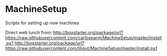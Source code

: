 # MachineSetup
Scripts for setting up new machines

Direct web lunch from:
http://boxstarter.org/package/url?https://raw.githubusercontent.com/carlosearm/MachineSetup/master/install.ps1
http://boxstarter.org/package/url?https://raw.githubusercontent.com/liligut/MachineSetup/master/install.ps1
